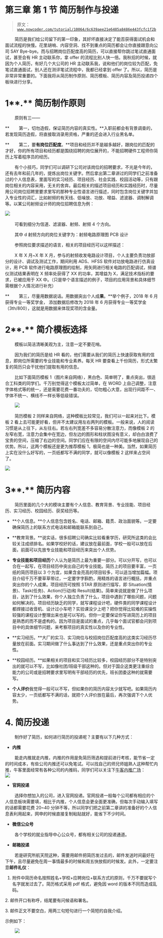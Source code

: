 # 第三章 第 1 节 简历制作与投递

> 原文：[`www.nowcoder.com/tutorial/10064/6c639aee21e6485a8486e443fcfc1f2b`](https://www.nowcoder.com/tutorial/10064/6c639aee21e6485a8486e443fcfc1f2b)

        简历是我们给公司留下的第一印象，其好坏直接决定了能否获得面试机会和面试流程的快慢。花里胡哨、内容空洞、找不到重点的简历都会让你直接跟意向公司 SAY Bye-bye。而与招聘岗位匹配度高的简历，可以直接帮你跳过笔试直通面试，甚至会有 HR 主动联系你，拿 offer 的流程比别人快一倍。我秋招的时候，就因为个人简历，有好几个大公司的 HR 主动联系我，说和他们的岗位较为匹配，免笔试直通面试，别人还在测评笔试流程中，我都已经拿到 offer 了。所以，简历是非常非常重要的。下面我将从简历制作原则、简历模板、简历内容及简历投递四个板块进行分享。

# **1****.** **简历制作原则**

        原则有三——

**        第一，切勿造假，保证简历内容的真实性。**入职前都会有背景调查的，若发现简历造假，将直接取消录用资格，严重的还会进入行业黑名单。

**        第二，要****有岗位匹配度****。**项目和经历并不是越多越好，跟岗位的匹配的才好，你的所有项目和经历都是围绕招聘的岗位展开的，不能招聘硬件工程师你简历上写着程序员的经历。

        有个小技巧，同学们可以调研下公司对该岗位的招聘要求，不光是今年的，还有去年和前几年的，提炼出岗位关键字。然后拿出第二章讲过的同学们之前准备过的个人信息表，里面写的实习经历、项目经历、社会实践、校园活动等，只有跟岗位相关的内容采用，无关的舍弃。最后相关的描述项目经历和实践经历时，尽量用公司岗位招聘里要求里写的那种专业性语言进行描述，同时包含岗位关键字并加入专业性的词汇，比如射频的有天线、低噪放、功放、增益、滤波器、调制解调等。以某公司射频设计师的岗位招聘信息为例：

![](img/dcab36249419d7550c8d677eaa0df159.png) 

        可看到细分为信道、滤波器、射频、射频 4 个方向。

        其中 d 射频方向的岗位关键字为：射频电路原理图 PCB 设计

        参照岗位要求描述的语言，相关的项目经历可以这样描述：

        X 年 X 月~X 年 X 月，参与的射频收发电路设计项目，个人主要负责功放部分的设计、调试及测试工作，期间利用 ADS、HFSS 软件对功放电路进行仿真设计，用 PCB 软件进行电路原理图的绘制，用矢网进行相关电路的匹配调试，频谱仪测试结果表明在 X 频率处获得了 XX 的功率，其增益为 X，满足技术指标的要求，已被应用于 XX 中。（只是举个语言描述的例子，项目的应用背景和具体细节需根据个人情况进行补充）

**        第三，尽量用数据说话。用数据突出个人成****果****。**举个例子，2018 年 6 月获得专业一等奖学金， 添加数据后修改为 2018 年 6 月获得专业一等奖学金（3th/800），这就是用数据来体现奖项的含金量。

# **2****.** **简介模板选择**

        模板以简洁清晰美观为主，注意一定不要花哨。

        因为我们的简历是给 HR 看的，他们需要从我们的简历上快速获取有用的信息，即岗位所需要的专业技能和专业素养。每天 HR 要查看上千份简历，形式太繁复的简历只会干扰他们提取有用的信息。

        比如下面简历模板 1（图片来自网络），黑白色、简单明了，重点突出，很适合工科类的同学们。千万别觉得这个模板太过简单，在 WORD 上自己调整，注意字体格式等的统一，还是需要花费一番功夫的，切勿粗心大意，出现行间距不一、字体不统一、横线不一样长等低级错误。

        ![](img/719697ba68333df87cc55b45e2add873.png)

        简历模板 2 同样来自网络，这种模板比较常见，我们可以一起来对比下。模板 2 看上去可能更好看，但并不太建议用左右两列的模板。一般来说，人的阅读习惯是从上往下，从左往右。若左右列宽差不多容易分散注意力，而像模板 2 的左窄右宽，注意力会集中在宽边，但左边的图形和柱状图没有意义，却白白浪费了宝贵的空间，压缩了右边的空间。同学们应在有限的空间内尽可能多地展现自己的优势。所以，这两个模板还是更为推荐模板 1，极简也是一种美。当然，如果简历上实在没什么好写的，一页纸都写不满的同学，就可以像模板 2 这样来占空间了。

![](img/3332830b57669d92595285b045dddbb9.png) 

# **3****.** **简历内容**

        简历里面的几个大的模块主要有个人信息、教育背景、专业技能、项目经历、实习经历、校园经历、获奖经历等。

*   **个人信息。**个人信息包含姓名、电话、邮箱、籍贯、政治面貌等。一定要确保简历上的联系方式电话和邮箱能联系到自己。

*   **教育背景。**说实话，很多招聘公司确实比较看重学历，研究所这类的会比较关注成绩排名。如果学校好的话，建议放在最前面，学校一般可以放在后面，前面可以先放专业技能和项目经历来突出个人优势。

*   **专业技能和项目经历**个人认为是简历上最为重要一部分。可以分开写，也可以合在一起写，在项目经历中突出自己的专业技能。简历上的项目要丰富，一页纸的简历项目以 3 个为宜，如果含金亮高的项目较多，可以适当增加篇幅。项目介绍千万不要草草带过，一定要字字斟酌，用精炼的语言进行概括，并重点突出你的个人成果。项目经历可按照 STAR 原则进行描写，即 Situation(情景)、Task(任务)、Action(行动)和 Result(结果)。简单来说就是做了什么项目，达到了什么效果，你个人独立负责了什么，项目中遇到了哪些问题，问题如何解决的。项目经历缺乏的同学，就写课程设计吧，硬件类的同学课程设计都焊接过收音机、设计过小车吧？实验课没少上吧？把你觉得比较难的实操性较强的课程设计整理出来也是可以写的。但你一定要保证你写进简历上的项目是熟悉的而不是虚构的。因为项目是面试的重点，几乎每个面试官都会问到项目中的具体细节问题，来考察项目的真实性以及你的专业性。

*   **实习经历。**大厂的实习、实习岗位与校招岗位匹配度高的这类实习经历尽量放在前面。实习期间做了什么事达到了什么效果，还是重点突出你的专业性。

*   **校园经历。**如果相关的项目和实习经历比较多，校园经历部分不是特别突出的就可以不写，比如像社团/班级干部这种的。但对于国企这类更注重综合能力的公司或是招聘要求里写明有干部经历的优先，班长团委这种的就需要写。

*   **个人评价**我觉得一般可以不写，但如果你的简历内容太少就写吧。如果简历内容太少，一页纸都写不满的话，就把个人评价放在最后，再次强调下个人优势。

# **4\.** **简历投递**

        制作好了简历，如何进行简历的投递呢？主要有以下几种方式：

*   **内推**

        能走内推就走内推，内推的作用是免简历筛选和提前进行考核，能节省一定的时间成本，有些公司内推还可以免笔试。可以找自己的师兄师姐熟人这种帮忙内推，牛客里面经常有各种公司的内推码，同学们可以关注下[牛客内推广场](http://www.nowcoder.com/discuss/referral/all/index)：          ![](img/e774a998402970fe1253fe79e0d627b0.png)

*   **官网投递**

        选择你想加入的公司，进入官网投递。官网投递一般每个公司都有相应的个人信息板块需要填，相比于内推，个人信息会更全面更准确，但每次手动输入填写的话都需要花费 20~40 分钟不等，所以同学们把之前第二章讲的准备好的个人信息表利用起来，网申的时候直接复制粘贴就好，能省下不少时间。

*   **微信公众号**

        各个学校的就业指导中心公众号，都有相关公司的投递通道。

*   **邮箱投递**

        若是研究所航天院这种，需要用邮件把简历发过去的，邮件发送时间最好在下午，且尽量避免在周一事情最多的时候和周五快放假的时候发。此外，一定要注意**邮件礼仪**：

1. 附件中简历命名按照姓名+学校+应聘岗位+联系方式的原则，千万不要就写个名字就发过去了。简历格式采用 pdf 格式，避免因 word 的版本不同而造成乱码。

2\. 邮件开口有称呼，结尾要有问候语和署名。

3\. 邮件正文不要空白，用两三句短句进行一个简短的自我介绍。

示例如下：

        ![](img/c31501461b638014cb984ff6804263a5.png)